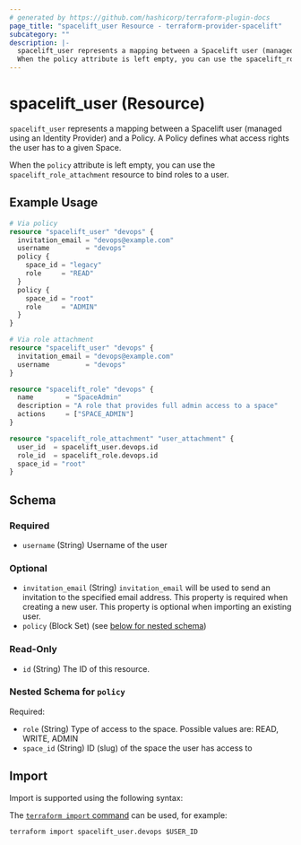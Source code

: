 ```yaml
---
# generated by https://github.com/hashicorp/terraform-plugin-docs
page_title: "spacelift_user Resource - terraform-provider-spacelift"
subcategory: ""
description: |-
  spacelift_user represents a mapping between a Spacelift user (managed using an Identity Provider) and a Policy. A Policy defines what access rights the user has to a given Space.
  When the policy attribute is left empty, you can use the spacelift_role_attachment resource to bind roles to a user.
---
```


# spacelift_user (Resource)

`spacelift_user` represents a mapping between a Spacelift user (managed using an Identity Provider) and a Policy. A Policy defines what access rights the user has to a given Space.

When the `policy` attribute is left empty, you can use the `spacelift_role_attachment` resource to bind roles to a user.

## Example Usage

```terraform
# Via policy
resource "spacelift_user" "devops" {
  invitation_email = "devops@example.com"
  username         = "devops"
  policy {
    space_id = "legacy"
    role     = "READ"
  }
  policy {
    space_id = "root"
    role     = "ADMIN"
  }
}

# Via role attachment
resource "spacelift_user" "devops" {
  invitation_email = "devops@example.com"
  username         = "devops"
}

resource "spacelift_role" "devops" {
  name        = "SpaceAdmin"
  description = "A role that provides full admin access to a space"
  actions     = ["SPACE_ADMIN"]
}

resource "spacelift_role_attachment" "user_attachment" {
  user_id  = spacelift_user.devops.id
  role_id  = spacelift_role.devops.id
  space_id = "root"
}
```

<!-- schema generated by tfplugindocs -->
## Schema

### Required

- `username` (String) Username of the user

### Optional

- `invitation_email` (String) `invitation_email` will be used to send an invitation to the specified email address. This property is required when creating a new user. This property is optional when importing an existing user.
- `policy` (Block Set) (see [below for nested schema](#nestedblock--policy))

### Read-Only

- `id` (String) The ID of this resource.

<a id="nestedblock--policy"></a>
### Nested Schema for `policy`

Required:

- `role` (String) Type of access to the space. Possible values are: READ, WRITE, ADMIN
- `space_id` (String) ID (slug) of the space the user has access to

## Import

Import is supported using the following syntax:

The [`terraform import` command](https://developer.hashicorp.com/terraform/cli/commands/import) can be used, for example:

```shell
terraform import spacelift_user.devops $USER_ID
```
